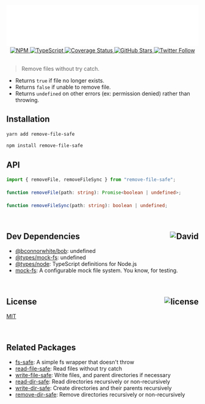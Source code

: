 <div align="center">
  <a href="https://github.com/bconnorwhite/remove-file-safe">
    <img alt="remove-file-safe" src="assets/header.svg" />
  </a>
  <a href="https://npmjs.com/package/remove-file-safe">
    <img alt="NPM" src="https://img.shields.io/npm/v/remove-file-safe.svg">
  </a>
  <a href="https://github.com/bconnorwhite/remove-file-safe">
    <img alt="TypeScript" src="https://img.shields.io/github/languages/top/bconnorwhite/remove-file-safe.svg">
  </a>
  <a href='https://coveralls.io/github/bconnorwhite/remove-file-safe?branch=master'>
    <img alt="Coverage Status" src="https://img.shields.io/coveralls/github/bconnorwhite/remove-file-safe.svg?branch=master">
  </a>
  <a href="https://github.com/bconnorwhite/remove-file-safe">
    <img alt="GitHub Stars" src="https://img.shields.io/github/stars/bconnorwhite/remove-file-safe?label=Stars%20Appreciated%21&style=social">
  </a>
  <a href="https://twitter.com/bconnorwhite">
    <img alt="Twitter Follow" src="https://img.shields.io/twitter/follow/bconnorwhite.svg?label=%40bconnorwhite&style=social">
  </a>
</div>

<br />

> Remove files without try catch.

- Returns `true` if file no longer exists.
- Returns `false` if unable to remove file.
- Returns `undefined` on other errors (ex: permission denied) rather than throwing.

## Installation

```sh
yarn add remove-file-safe
```

```sh
npm install remove-file-safe
```

## API

```ts
import { removeFile, removeFileSync } from "remove-file-safe";

function removeFile(path: string): Promise<boolean | undefined>;

function removeFileSync(path: string): boolean | undefined;
```

<br />

<h2>Dev Dependencies<img align="right" alt="David" src="https://img.shields.io/david/dev/bconnorwhite/remove-file-safe.svg"></h2>

- [@bconnorwhite/bob](https://www.npmjs.com/package/@bconnorwhite/bob): undefined
- [@types/mock-fs](https://www.npmjs.com/package/@types/mock-fs): undefined
- [@types/node](https://www.npmjs.com/package/@types/node): TypeScript definitions for Node.js
- [mock-fs](https://www.npmjs.com/package/mock-fs): A configurable mock file system.  You know, for testing.

<br />

<h2>License <img align="right" alt="license" src="https://img.shields.io/npm/l/remove-file-safe.svg"></h2>

[MIT](https://opensource.org/licenses/MIT)

<br />

## Related Packages

- [fs-safe](https://www.npmjs.com/package/fs-safe): A simple fs wrapper that doesn't throw
- [read-file-safe](https://www.npmjs.com/package/remove-file-safe): Read files without try catch
- [write-file-safe](https://www.npmjs.com/package/write-file-safe): Write files, and parent directories if necessary
- [read-dir-safe](https://www.npmjs.com/package/read-dir-safe): Read directories recursively or non-recursively
- [write-dir-safe](https://www.npmjs.com/package/write-dir-safe): Create directories and their parents recursively
- [remove-dir-safe](https://www.npmjs.com/package/remove-dir-safe): Remove directories recursively or non-recursively
